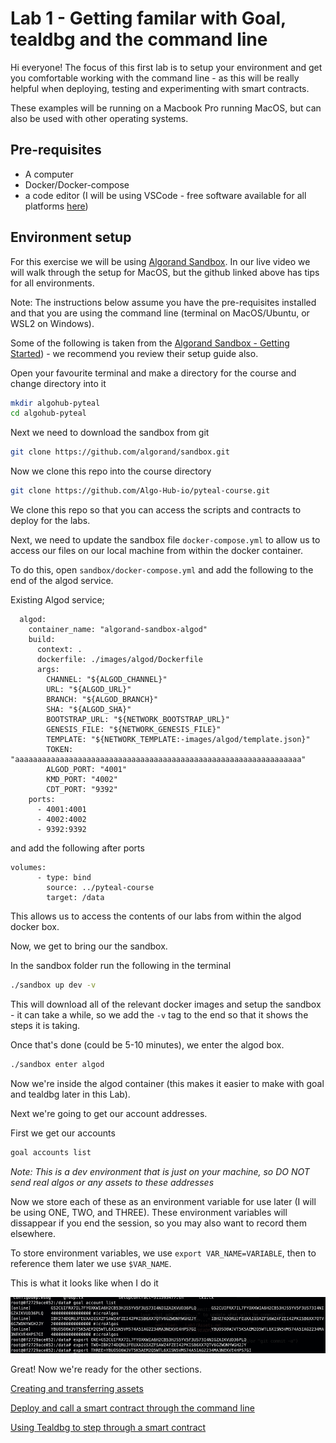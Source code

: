 # Lab 1 - Getting familar with Goal, tealdbg and the command line

Hi everyone! The focus of this first lab is to setup your environment and get you comfortable working with the command line - as this will be really helpful when deploying, testing and experimenting with smart contracts.

These examples will be running on a Macbook Pro running MacOS, but can also be used with other operating systems.

## Pre-requisites
- A computer
- Docker/Docker-compose
- a code editor (I will be using VSCode - free software available for all platforms [here](https://code.visualstudio.com/))

## Environment setup
For this exercise we will be using [Algorand Sandbox](https://github.com/algorand/sandbox). In our live video we will walk through the setup for MacOS, but the github linked above has tips for all environments.

Note: The instructions below assume you have the pre-requisites installed and that you are using the command line (terminal on MacOS/Ubuntu, or WSL2 on Windows).

Some of the following is taken from the [Algorand Sandbox - Getting Started](https://github.com/algorand/sandbox#getting-started)) - we recommend you review their setup guide also.

Open your favourite terminal and make a directory for the course and change directory into it
```bash
mkdir algohub-pyteal
cd algohub-pyteal
```

Next we need to download the sandbox from git

```bash
git clone https://github.com/algorand/sandbox.git
```

Now we clone this repo into the course directory

```bash
git clone https://github.com/Algo-Hub-io/pyteal-course.git
```
We clone this repo so that you can access the scripts and contracts to deploy for the labs.

Next, we need to update the sandbox file `docker-compose.yml` to allow us to access our files on our local machine from within the docker container.

To do this, open `sandbox/docker-compose.yml` and add the following to the end of the algod service.

Existing Algod service;
```
  algod:
    container_name: "algorand-sandbox-algod"
    build:
      context: .
      dockerfile: ./images/algod/Dockerfile
      args:
        CHANNEL: "${ALGOD_CHANNEL}"
        URL: "${ALGOD_URL}"
        BRANCH: "${ALGOD_BRANCH}"
        SHA: "${ALGOD_SHA}"
        BOOTSTRAP_URL: "${NETWORK_BOOTSTRAP_URL}"
        GENESIS_FILE: "${NETWORK_GENESIS_FILE}"
        TEMPLATE: "${NETWORK_TEMPLATE:-images/algod/template.json}"
        TOKEN: "aaaaaaaaaaaaaaaaaaaaaaaaaaaaaaaaaaaaaaaaaaaaaaaaaaaaaaaaaaaaaaaa"
        ALGOD_PORT: "4001"
        KMD_PORT: "4002"
        CDT_PORT: "9392"
    ports:
      - 4001:4001
      - 4002:4002
      - 9392:9392
```

and add the following after ports

```
volumes:
      - type: bind
        source: ../pyteal-course
        target: /data
```

This allows us to access the contents of our labs from within the algod docker box.

Now, we get to bring our the sandbox.

In the sandbox folder run the following in the terminal
```bash
./sandbox up dev -v
```

This will download all of the relevant docker images and setup the sandbox - it can take a while, so we add the `-v` tag to the end so that it shows the steps it is taking.

Once that's done (could be 5-10 minutes), we enter the algod box.

```bash
./sandbox enter algod
```
Now we're inside the algod container (this makes it easier to make with goal and tealdbg later in this Lab).

Next we're going to get our account addresses.

First we get our accounts
```bash
goal accounts list
```

*Note: This is a dev environment that is just on your machine, so DO NOT send real algos or any assets to these addresses*

Now we store each of these as an environment variable for use later (I will be using ONE, TWO, and THREE). These environment variables will dissappear if you end the session, so you may also want to record them elsewhere.

To store environment variables, we use `export VAR_NAME=VARIABLE`, then to reference them later we use `$VAR_NAME`.

This is what it looks like when I do it

![Account list being stored in variables using the format export ONE=AccountNumber](./store_accounts_list.png)

Great! Now we're ready for the other sections.

[Creating and transferring assets](Assets.md)

[Deploy and call a smart contract through the command line](./SmartContracts.md)

[Using Tealdbg to step through a smart contract](./Tealdbg.md)



